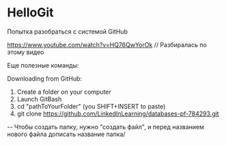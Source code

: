 # HelloGit
Попытка разобраться с системой GitHub

https://www.youtube.com/watch?v=HQ76QwYorOk  // Разбиралась по этому видео

Еще полезные команды:

Downloading from GitHub:
1) Create a folder on your computer
2) Launch GitBash
3) cd "pathToYourFolder" (you SHIFT+INSERT to paste)
4) git clone https://github.com/LinkedInLearning/databases-pf-784293.git

-- Чтобы создать папку, нужно "создать файл", и перед названием нового файла дописать название папка/
